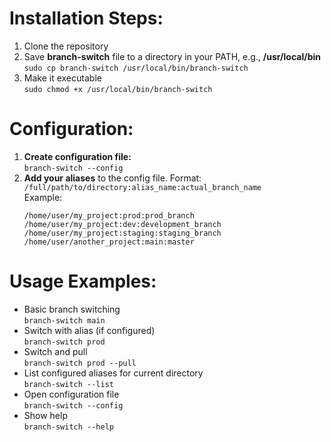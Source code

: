 <h1>Installation Steps:</h1>

1. Clone the repository
2. Save **branch-switch** file to a directory in your PATH, e.g., **/usr/local/bin**<br>
   `sudo cp branch-switch /usr/local/bin/branch-switch`
3. Make it executable<br>
   `sudo chmod +x /usr/local/bin/branch-switch`

<h1>Configuration:</h1>

1. **Create configuration file:**<br>
   `branch-switch --config`
2. **Add your aliases** to the config file. Format:<br>
   `/full/path/to/directory:alias_name:actual_branch_name`<br>
   Example:<br>
   ```
   /home/user/my_project:prod:prod_branch
   /home/user/my_project:dev:development_branch
   /home/user/my_project:staging:staging_branch
   /home/user/another_project:main:master
   ```

<h1>Usage Examples:</h1>

- Basic branch switching<br>
  `branch-switch main`
- Switch with alias (if configured)<br>
  `branch-switch prod`
- Switch and pull<br>
  `branch-switch prod --pull`
- List configured aliases for current directory<br>
  `branch-switch --list`
- Open configuration file<br>
  `branch-switch --config`
- Show help<br>
  `branch-switch --help`
